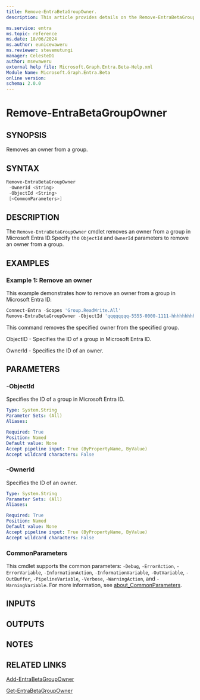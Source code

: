```yaml
---
title: Remove-EntraBetaGroupOwner.
description: This article provides details on the Remove-EntraBetaGroupOwner command.

ms.service: entra
ms.topic: reference
ms.date: 18/06/2024
ms.author: eunicewaweru
ms.reviewer: stevemutungi
manager: CelesteDG
author: msewaweru
external help file: Microsoft.Graph.Entra.Beta-Help.xml
Module Name: Microsoft.Graph.Entra.Beta
online version:
schema: 2.0.0
---
```


# Remove-EntraBetaGroupOwner

## SYNOPSIS

Removes an owner from a group.

## SYNTAX

```powershell
Remove-EntraBetaGroupOwner 
 -OwnerId <String> 
 -ObjectId <String> 
 [<CommonParameters>]
```

## DESCRIPTION

The `Remove-EntraBetaGroupOwner` cmdlet removes an owner from a group in Microsoft Entra ID.Specify the `ObjectId` and `OwnerId` parameters to remove an owner from a group.

## EXAMPLES

### Example 1: Remove an owner

This example demonstrates how to remove an owner from a group in Microsoft Entra ID.

```powershell
Connect-Entra -Scopes 'Group.ReadWrite.All'
Remove-EntraBetaGroupOwner -ObjectId 'qqqqqqqq-5555-0000-1111-hhhhhhhhhhhh' -OwnerId 'xxxxxxxx-8888-5555-9999-bbbbbbbbbbbb'
```

This command removes the specified owner from the specified group.

ObjectID - Specifies the ID of a group in Microsoft Entra ID.  

OwnerId  - Specifies the ID of an owner.

## PARAMETERS

### -ObjectId

Specifies the ID of a group in Microsoft Entra ID.

```yaml
Type: System.String
Parameter Sets: (All)
Aliases:

Required: True
Position: Named
Default value: None
Accept pipeline input: True (ByPropertyName, ByValue)
Accept wildcard characters: False
```

### -OwnerId

Specifies the ID of an owner.

```yaml
Type: System.String
Parameter Sets: (All)
Aliases:

Required: True
Position: Named
Default value: None
Accept pipeline input: True (ByPropertyName, ByValue)
Accept wildcard characters: False
```

### CommonParameters

This cmdlet supports the common parameters: `-Debug`, `-ErrorAction`, `-ErrorVariable`, `-InformationAction`, `-InformationVariable`, `-OutVariable`, `-OutBuffer`, `-PipelineVariable`, `-Verbose`, `-WarningAction`, and `-WarningVariable`. For more information, see [about_CommonParameters](https://go.microsoft.com/fwlink/?LinkID=113216).

## INPUTS

## OUTPUTS

## NOTES

## RELATED LINKS

[Add-EntraBetaGroupOwner](Add-EntraBetaGroupOwner.md)

[Get-EntraBetaGroupOwner](Get-EntraBetaGroupOwner.md)
